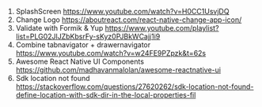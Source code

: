1. SplashScreen
   https://www.youtube.com/watch?v=H0CC1UsvjDQ
2. Change Logo
   https://aboutreact.com/react-native-change-app-icon/
3. Validate with Formik & Yup
   https://www.youtube.com/playlist?list=PLG02JlJZbKbsrFy-sKyz0PJBkWCajj1i9
4. Combine tabnavigator + drawernavigator
   https://www.youtube.com/watch?v=w24FE9PZpzk&t=62s
5. Awesome React Native UI Components
   https://github.com/madhavanmalolan/awesome-reactnative-ui
6. Sdk location not found
   https://stackoverflow.com/questions/27620262/sdk-location-not-found-define-location-with-sdk-dir-in-the-local-properties-fil
